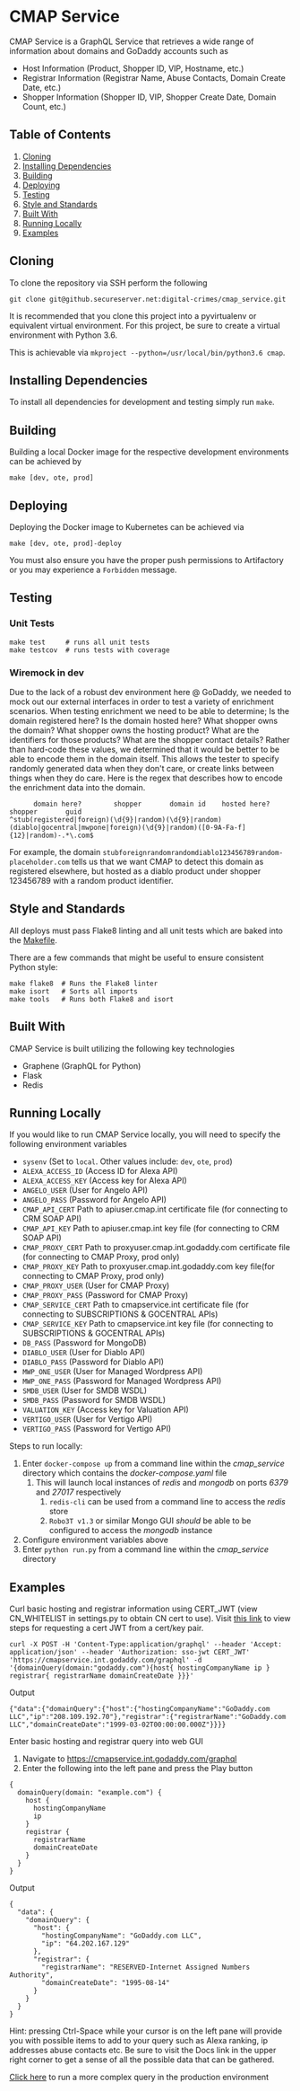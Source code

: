 # CMAP Service

CMAP Service is a GraphQL Service that retrieves a wide range of information about domains and GoDaddy accounts such as
* Host Information (Product, Shopper ID, VIP, Hostname, etc.)
* Registrar Information (Registrar Name, Abuse Contacts, Domain Create Date, etc.)
* Shopper Information (Shopper ID, VIP, Shopper Create Date, Domain Count, etc.)

## Table of Contents
  1. [Cloning](#cloning)
  2. [Installing Dependencies](#installing-dependencies)
  3. [Building](#building)
  4. [Deploying](#deploying)
  5. [Testing](#testing)
  6. [Style and Standards](#style-and-standards)
  7. [Built With](#built-with)
  8. [Running Locally](#running-locally)
  9. [Examples](#examples)

## Cloning
To clone the repository via SSH perform the following
```
git clone git@github.secureserver.net:digital-crimes/cmap_service.git
```

It is recommended that you clone this project into a pyvirtualenv or equivalent virtual environment. For this project, be sure to create a virtual environment with Python 3.6.

This is achievable via `mkproject --python=/usr/local/bin/python3.6 cmap`.

## Installing Dependencies
To install all dependencies for development and testing simply run `make`.

## Building
Building a local Docker image for the respective development environments can be achieved by
```
make [dev, ote, prod]
```

## Deploying
Deploying the Docker image to Kubernetes can be achieved via
```
make [dev, ote, prod]-deploy
```
You must also ensure you have the proper push permissions to Artifactory or you may experience a `Forbidden` message.

## Testing
### Unit Tests
```
make test     # runs all unit tests
make testcov  # runs tests with coverage
```
### Wiremock in dev
Due to the lack of a robust dev environment here @ GoDaddy, we needed to mock out our external interfaces in order to test a variety of enrichment scenarios. When testing enrichment we need to be able to determine; Is the domain registered here? Is the domain hosted here? What shopper owns the domain? What shopper owns the hosting product? What are the identifiers for those products? What are the shopper contact details? Rather than hard-code these values, we determined that it would be better to be able to encode them in the domain itself. This allows the tester to specify randomly generated data when they don't care, or create links between things when they do care. Here is the regex that describes how to encode the enrichment data into the domain.

```
      domain here?        shopper       domain id    hosted here?    shopper       guid
^stub(registered|foreign)(\d{9}|random)(\d{9}|random)(diablo|gocentral|mwpone|foreign)(\d{9}|random)([0-9A-Fa-f]{12}|random)-.*\.com$
```
For example, the domain `stubforeignrandomrandomdiablo123456789random-placeholder.com` tells us that we want CMAP to detect this domain as registered elsewhere, but hosted as a diablo product under shopper 123456789 with a random product identifier.

## Style and Standards
All deploys must pass Flake8 linting and all unit tests which are baked into the [Makefile](Makefile).

There are a few commands that might be useful to ensure consistent Python style:

```
make flake8  # Runs the Flake8 linter
make isort   # Sorts all imports
make tools   # Runs both Flake8 and isort
```

## Built With
CMAP Service is built utilizing the following key technologies

* Graphene (GraphQL for Python)
* Flask
* Redis


## Running Locally
If you would like to run CMAP Service locally, you will need to specify the following environment variables
* `sysenv` (Set to `local`. Other values include: `dev`, `ote`, `prod`)
* `ALEXA_ACCESS_ID` (Access ID for Alexa API)
* `ALEXA_ACCESS_KEY` (Access key for Alexa API)
* `ANGELO_USER` (User for Angelo API)
* `ANGELO_PASS` (Password for Angelo API)
* `CMAP_API_CERT` Path to apiuser.cmap.int certificate file (for connecting to CRM SOAP API)
* `CMAP_API_KEY` Path to apiuser.cmap.int key file (for connecting to CRM SOAP API)
* `CMAP_PROXY_CERT` Path to proxyuser.cmap.int.godaddy.com certificate file (for connecting to CMAP Proxy, prod only)
* `CMAP_PROXY_KEY` Path to proxyuser.cmap.int.godaddy.com key file(for connecting to CMAP Proxy, prod only)
* `CMAP_PROXY_USER` (User for CMAP Proxy)
* `CMAP_PROXY_PASS` (Password for CMAP Proxy)
* `CMAP_SERVICE_CERT` Path to cmapservice.int certificate file (for connecting to SUBSCRIPTIONS & GOCENTRAL APIs)
* `CMAP_SERVICE_KEY` Path to cmapservice.int key file (for connecting to SUBSCRIPTIONS & GOCENTRAL APIs)
* `DB_PASS` (Password for MongoDB)
* `DIABLO_USER` (User for Diablo API)
* `DIABLO_PASS` (Password for Diablo API)
* `MWP_ONE_USER` (User for Managed Wordpress API)
* `MWP_ONE_PASS` (Password for Managed Wordpress API)
* `SMDB_USER` (User for SMDB WSDL)
* `SMDB_PASS` (Password for SMDB WSDL)
* `VALUATION_KEY` (Access key for Valuation API)
* `VERTIGO_USER` (User for Vertigo API)
* `VERTIGO_PASS` (Password for Vertigo API)

Steps to run locally:
1. Enter `docker-compose up` from a command line within the _cmap_service_ directory which contains the _docker-compose.yaml_ file
   1. This will launch local instances of _redis_ and _mongodb_ on ports _6379_ and _27017_ respectively
      1. `redis-cli` can be used from a command line to access the _redis_ store
      2. `Robo3T v1.3` or similar Mongo GUI _should_ be able to be configured to access the _mongodb_ instance
2. Configure environment variables above
3. Enter `python run.py` from a command line within the _cmap_service_ directory


## Examples

Curl basic hosting and registrar information using CERT_JWT (view CN_WHITELIST in settings.py to obtain CN cert to use). Visit [this link](https://confluence.godaddy.com/display/ITSecurity/Accessing+Shopper+Locker+Service#AccessingShopperLockerService-ObtainaJWT) to view steps for requesting a cert JWT from a cert/key pair.
```
curl -X POST -H 'Content-Type:application/graphql' --header 'Accept: application/json' --header 'Authorization: sso-jwt CERT_JWT' 'https://cmapservice.int.godaddy.com/graphql' -d '{domainQuery(domain:"godaddy.com"){host{ hostingCompanyName ip } registrar{ registrarName domainCreateDate }}}'
```
Output
```
{"data":{"domainQuery":{"host":{"hostingCompanyName":"GoDaddy.com LLC","ip":"208.109.192.70"},"registrar":{"registrarName":"GoDaddy.com LLC","domainCreateDate":"1999-03-02T00:00:00.000Z"}}}}
```

Enter basic hosting and registrar query into web GUI

  1. Navigate to https://cmapservice.int.godaddy.com/graphql
  2. Enter the following into the left pane and press the Play button
```
{
  domainQuery(domain: "example.com") {
    host {
      hostingCompanyName
      ip
    }
    registrar {
      registrarName
      domainCreateDate
    }
  }
}
```
Output
```
{
  "data": {
    "domainQuery": {
      "host": {
        "hostingCompanyName": "GoDaddy.com LLC",
        "ip": "64.202.167.129"
      },
      "registrar": {
        "registrarName": "RESERVED-Internet Assigned Numbers Authority",
        "domainCreateDate": "1995-08-14"
      }
    }
  }
}
```
  
Hint: pressing Ctrl-Space while your cursor is on the left pane will provide you with possible items to add to your query such as Alexa ranking, ip addresses abuse contacts etc. Be sure to visit the Docs link in the upper right corner to get a sense of all the possible data that can be gathered.
  
[Click here](https://cmapservice.int.godaddy.com/graphql?query=%7B%0A%20%20domainQuery(domain%3A%20"godaddy.com")%20%7B%0A%20%20%20%20alexaRank%0A%20%20%20%20apiReseller%20%7B%0A%20%20%20%20%20%20parent%0A%20%20%20%20%20%20child%0A%20%20%20%20%7D%0A%20%20%20%20blacklist%0A%20%20%20%20domain%0A%20%20%20%20domainStatus%20%7B%0A%20%20%20%20%20%20statusCode%0A%20%20%20%20%7D%0A%20%20%20%20host%20%7B%0A%20%20%20%20%20%20createdDate%0A%20%20%20%20%20%20dataCenter%0A%20%20%20%20%20%20friendlyName%0A%20%20%20%20%20%20guid%0A%20%20%20%20%20%20containerId%0A%20%20%20%20%20%20brand%0A%20%20%20%20%20%20hostingAbuseEmail%0A%20%20%20%20%20%20hostingCompanyName%0A%20%20%20%20%20%20hostname%0A%20%20%20%20%20%20ip%0A%20%20%20%20%20%20os%0A%20%20%20%20%20%20product%0A%20%20%20%20%20%20shopperId%0A%20%20%20%20%20%20mwpId%0A%20%20%20%20%20%20vip%20%7B%0A%20%20%20%20%20%20%20%20accountRepFirstName%0A%20%20%20%20%20%20%20%20accountRepLastName%0A%20%20%20%20%20%20%20%20accountRepEmail%0A%20%20%20%20%20%20%20%20portfolioType%0A%20%20%20%20%20%20%20%20blacklist%0A%20%20%20%20%20%20%20%20shopperId%0A%20%20%20%20%20%20%7D%0A%20%20%20%20%20%20privateLabelId%0A%20%20%20%20%7D%0A%20%20%20%20registrar%20%7B%0A%20%20%20%20%20%20brand%0A%20%20%20%20%20%20domainCreateDate%0A%20%20%20%20%20%20domainId%0A%20%20%20%20%20%20registrarName%0A%20%20%20%20%20%20registrarAbuseEmail%0A%20%20%20%20%7D%0A%20%20%20%20shopperInfo%20%7B%0A%20%20%20%20%20%20shopperId%0A%20%20%20%20%20%20domainCount%0A%20%20%20%20%20%20shopperCreateDate%0A%20%20%20%20%20%20shopperEmail%0A%20%20%20%20%20%20shopperFirstName%0A%20%20%20%20%20%20shopperLastName%0A%20%20%20%20%20%20shopperAddress1%0A%20%20%20%20%20%20shopperAddress2%0A%20%20%20%20%20%20shopperCity%0A%20%20%20%20%20%20shopperState%0A%20%20%20%20%20%20shopperPostalCode%0A%20%20%20%20%20%20shopperCountry%0A%20%20%20%20%20%20shopperPhoneMobile%0A%20%20%20%20%20%20shopperPhoneHome%0A%20%20%20%20%20%20shopperPhoneWork%0A%20%20%20%20%20%20shopperPhoneWorkExt%0A%20%20%20%20%20%20vip%20%7B%0A%20%20%20%20%20%20%20%20accountRepFirstName%0A%20%20%20%20%20%20%20%20accountRepLastName%0A%20%20%20%20%20%20%20%20accountRepEmail%0A%20%20%20%20%20%20%20%20portfolioType%0A%20%20%20%20%20%20%20%20blacklist%0A%20%20%20%20%20%20%20%20shopperId%0A%20%20%20%20%20%20%7D%0A%20%20%20%20%7D%0A%20%20%20%20securitySubscription%20%7B%0A%20%20%20%20%20%20sucuriProduct%0A%20%20%20%20%7D%0A%20%20%20%20sslSubscriptions%20%7B%0A%20%20%20%20%20%20certCommonName%0A%20%20%20%20%20%20certType%0A%20%20%20%20%20%20createdAt%0A%20%20%20%20%20%20expiresAt%0A%20%20%20%20%7D%0A%20%20%7D%0A%7D) to run a more complex query in the production environment
